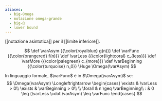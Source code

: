 ```yaml
---
aliases:
  - big-Omega
  - notazione omega-grande
  - big-Ω
  - lower bound
---
```

[[notazione asintotica]] per il [[limite inferiore]].

$$
\def \varAsym {{\color{royalblue} g(n)}}
\def \varFunc {{\color{orangered} f(n)}}
\def \varLess {{\color{lightcoral} c_{less}}}
\def \varMore {{\color{palegreen} c_{more}}}
\def \varBeginning {{\color{turquoise} n_0}}
\Huge
\Omega(\varAsym)
$$

In linguaggio formale, $\varFunc$ è in $\Omega(\varAsym)$ se:
$$
\Omega(\varAsym)
\Longleftrightarrow
\begin{cases}
	\exists & \varLess > 0\\
	\exists & \varBeginning > 0\\
	\\
	\forall & n \geq \varBeginning\\
	: & 0 \leq (\varLess \cdot \varAsym) \leq \varFunc 
\end{cases}
$$
